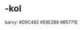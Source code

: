 # -kol
barvy:
#D9C482
#E8E2B6
#B5771E


<link href="https://fonts.googleapis.com/css2?family=Open+Sans&display=swap" rel="stylesheet">
<link href="https://fonts.googleapis.com/css2?family=Roboto&display=swap" rel="stylesheet">
